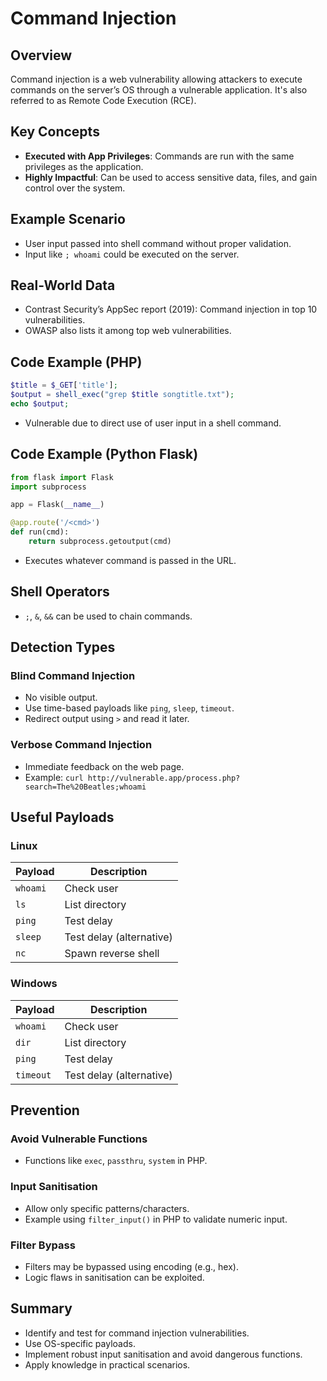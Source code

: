
# Command Injection 

## Overview
Command injection is a web vulnerability allowing attackers to execute commands on the server’s OS through a vulnerable application. It's also referred to as Remote Code Execution (RCE).

## Key Concepts
- **Executed with App Privileges**: Commands are run with the same privileges as the application.
- **Highly Impactful**: Can be used to access sensitive data, files, and gain control over the system.

## Example Scenario
- User input passed into shell command without proper validation.
- Input like `; whoami` could be executed on the server.

## Real-World Data
- Contrast Security’s AppSec report (2019): Command injection in top 10 vulnerabilities.
- OWASP also lists it among top web vulnerabilities.

## Code Example (PHP)
```php
$title = $_GET['title'];
$output = shell_exec("grep $title songtitle.txt");
echo $output;
```
- Vulnerable due to direct use of user input in a shell command.

## Code Example (Python Flask)
```python
from flask import Flask
import subprocess

app = Flask(__name__)

@app.route('/<cmd>')
def run(cmd):
    return subprocess.getoutput(cmd)
```
- Executes whatever command is passed in the URL.

## Shell Operators
- `;`, `&`, `&&` can be used to chain commands.

## Detection Types
### Blind Command Injection
- No visible output.
- Use time-based payloads like `ping`, `sleep`, `timeout`.
- Redirect output using `>` and read it later.

### Verbose Command Injection
- Immediate feedback on the web page.
- Example: `curl http://vulnerable.app/process.php?search=The%20Beatles;whoami`

## Useful Payloads
### Linux
| Payload | Description |
|--------|-------------|
| `whoami` | Check user |
| `ls` | List directory |
| `ping` | Test delay |
| `sleep` | Test delay (alternative) |
| `nc` | Spawn reverse shell |

### Windows
| Payload | Description |
|--------|-------------|
| `whoami` | Check user |
| `dir` | List directory |
| `ping` | Test delay |
| `timeout` | Test delay (alternative) |

## Prevention
### Avoid Vulnerable Functions
- Functions like `exec`, `passthru`, `system` in PHP.

### Input Sanitisation
- Allow only specific patterns/characters.
- Example using `filter_input()` in PHP to validate numeric input.

### Filter Bypass
- Filters may be bypassed using encoding (e.g., hex).
- Logic flaws in sanitisation can be exploited.

## Summary
- Identify and test for command injection vulnerabilities.
- Use OS-specific payloads.
- Implement robust input sanitisation and avoid dangerous functions.
- Apply knowledge in practical scenarios.
